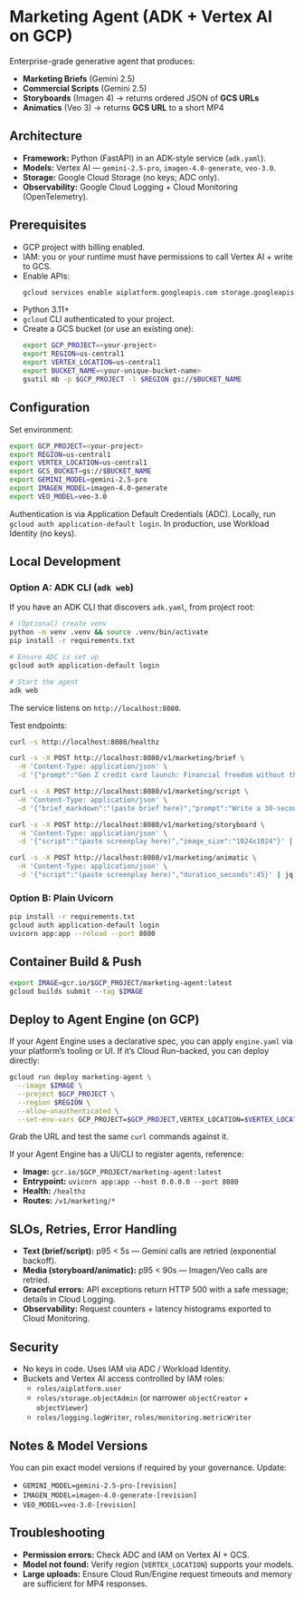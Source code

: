 # Marketing Agent (ADK + Vertex AI on GCP)

Enterprise-grade generative agent that produces:
- **Marketing Briefs** (Gemini 2.5)
- **Commercial Scripts** (Gemini 2.5)
- **Storyboards** (Imagen 4) → returns ordered JSON of **GCS URLs**
- **Animatics** (Veo 3) → returns **GCS URL** to a short MP4

## Architecture

- **Framework:** Python (FastAPI) in an ADK-style service (`adk.yaml`).
- **Models:** Vertex AI — `gemini-2.5-pro`, `imagen-4.0-generate`, `veo-3.0`.
- **Storage:** Google Cloud Storage (no keys; ADC only).
- **Observability:** Google Cloud Logging + Cloud Monitoring (OpenTelemetry).

## Prerequisites

- GCP project with billing enabled.
- IAM: you or your runtime must have permissions to call Vertex AI + write to GCS.
- Enable APIs:
  ```bash
  gcloud services enable aiplatform.googleapis.com storage.googleapis.com logging.googleapis.com monitoring.googleapis.com
  ```
- Python 3.11+
- `gcloud` CLI authenticated to your project.
- Create a GCS bucket (or use an existing one):
  ```bash
  export GCP_PROJECT=<your-project>
  export REGION=us-central1
  export VERTEX_LOCATION=us-central1
  export BUCKET_NAME=<your-unique-bucket-name>
  gsutil mb -p $GCP_PROJECT -l $REGION gs://$BUCKET_NAME
  ```
## Configuration
Set environment:
```bash
export GCP_PROJECT=<your-project>
export REGION=us-central1
export VERTEX_LOCATION=us-central1
export GCS_BUCKET=gs://$BUCKET_NAME
export GEMINI_MODEL=gemini-2.5-pro
export IMAGEN_MODEL=imagen-4.0-generate
export VEO_MODEL=veo-3.0
```
Authentication is via Application Default Credentials (ADC). Locally, run `gcloud auth application-default login`. In production, use Workload Identity (no keys).

## Local Development

### Option A: ADK CLI (`adk web`)
If you have an ADK CLI that discovers `adk.yaml`, from project root:
```bash
# (Optional) create venv
python -m venv .venv && source .venv/bin/activate
pip install -r requirements.txt

# Ensure ADC is set up
gcloud auth application-default login

# Start the agent
adk web
```
The service listens on `http://localhost:8080`.

Test endpoints:
```bash
curl -s http://localhost:8080/healthz

curl -s -X POST http://localhost:8080/v1/marketing/brief \
  -H 'Content-Type: application/json' \
  -d '{"prompt":"Gen Z credit card launch: Financial freedom without the fees"}' | jq .

curl -s -X POST http://localhost:8080/v1/marketing/script \
  -H 'Content-Type: application/json' \
  -d '{"brief_markdown":"(paste brief here)","prompt":"Write a 30-second TVC"}' | jq .

curl -s -X POST http://localhost:8080/v1/marketing/storyboard \
  -H 'Content-Type: application/json' \
  -d '{"script":"(paste screenplay here)","image_size":"1024x1024"}' | jq .

curl -s -X POST http://localhost:8080/v1/marketing/animatic \
  -H 'Content-Type: application/json' \
  -d '{"script":"(paste screenplay here)","duration_seconds":45}' | jq .
```

### Option B: Plain Uvicorn
```bash
pip install -r requirements.txt
gcloud auth application-default login
uvicorn app:app --reload --port 8080
```

## Container Build & Push
```bash
export IMAGE=gcr.io/$GCP_PROJECT/marketing-agent:latest
gcloud builds submit --tag $IMAGE
```

## Deploy to Agent Engine (on GCP)
If your Agent Engine uses a declarative spec, you can apply `engine.yaml` via your platform’s tooling or UI. If it’s Cloud Run–backed, you can deploy directly:
```bash
gcloud run deploy marketing-agent \
  --image $IMAGE \
  --project $GCP_PROJECT \
  --region $REGION \
  --allow-unauthenticated \
  --set-env-vars GCP_PROJECT=$GCP_PROJECT,VERTEX_LOCATION=$VERTEX_LOCATION,REGION=$REGION,GCS_BUCKET=gs://$BUCKET_NAME,GEMINI_MODEL=$GEMINI_MODEL,IMAGEN_MODEL=$IMAGEN_MODEL,VEO_MODEL=$VEO_MODEL
```
Grab the URL and test the same `curl` commands against it.

If your Agent Engine has a UI/CLI to register agents, reference:
- **Image:** `gcr.io/$GCP_PROJECT/marketing-agent:latest`
- **Entrypoint:** `uvicorn app:app --host 0.0.0.0 --port 8080`
- **Health:** `/healthz`
- **Routes:** `/v1/marketing/*`

## SLOs, Retries, Error Handling
- **Text (brief/script):** p95 < 5s — Gemini calls are retried (exponential backoff).
- **Media (storyboard/animatic):** p95 < 90s — Imagen/Veo calls are retried.
- **Graceful errors:** API exceptions return HTTP 500 with a safe message; details in Cloud Logging.
- **Observability:** Request counters + latency histograms exported to Cloud Monitoring.

## Security
- No keys in code. Uses IAM via ADC / Workload Identity.
- Buckets and Vertex AI access controlled by IAM roles:
  - `roles/aiplatform.user`
  - `roles/storage.objectAdmin` (or narrower `objectCreator` + `objectViewer`)
  - `roles/logging.logWriter`, `roles/monitoring.metricWriter`

## Notes & Model Versions
You can pin exact model versions if required by your governance. Update:
- `GEMINI_MODEL=gemini-2.5-pro-[revision]`
- `IMAGEN_MODEL=imagen-4.0-generate-[revision]`
- `VEO_MODEL=veo-3.0-[revision]`

## Troubleshooting
- **Permission errors:** Check ADC and IAM on Vertex AI + GCS.
- **Model not found:** Verify region (`VERTEX_LOCATION`) supports your models.
- **Large uploads:** Ensure Cloud Run/Engine request timeouts and memory are sufficient for MP4 responses.
